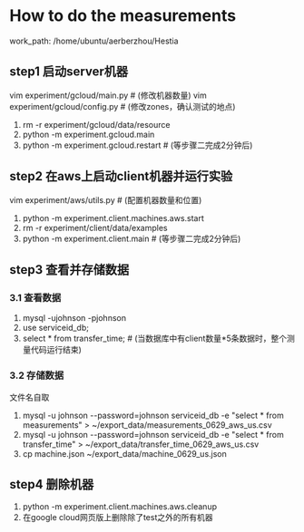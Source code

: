 # How to do the measurements

work_path: /home/ubuntu/aerberzhou/Hestia

## step1  启动server机器
vim experiment/gcloud/main.py # (修改机器数量)
vim experiment/gcloud/config.py # (修改zones，确认测试的地点)
1. rm -r experiment/gcloud/data/resource
2. python -m experiment.gcloud.main
3. python -m experiment.gcloud.restart # (等步骤二完成2分钟后)

## step2 在aws上启动client机器并运行实验
vim experiment/aws/utils.py # (配置机器数量和位置)
1. python -m experiment.client.machines.aws.start
2. rm -r experiment/client/data/examples
3. python -m experiment.client.main # (等步骤二完成2分钟后)

## step3 查看并存储数据

### 3.1 查看数据
1. mysql -ujohnson -pjohnson
2. use serviceid_db;
3. select * from transfer_time; # (当数据库中有client数量*5条数据时，整个测量代码运行结束)

### 3.2 存储数据
文件名自取
1. mysql -u johnson --password=johnson serviceid_db -e "select * from measurements" > ~/export_data/measurements_0629_aws_us.csv
2. mysql -u johnson --password=johnson serviceid_db -e "select * from transfer_time" > ~/export_data/transfer_time_0629_aws_us.csv
3. cp machine.json ~/export_data/machine_0629_us.json

## step4 删除机器
1. python -m experiment.client.machines.aws.cleanup
2. 在google cloud网页版上删除除了test之外的所有机器